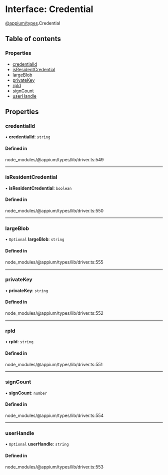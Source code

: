 # Interface: Credential

[@appium/types](../modules/appium_types.md).Credential

## Table of contents

### Properties

- [credentialId](appium_types.Credential.md#credentialid)
- [isResidentCredential](appium_types.Credential.md#isresidentcredential)
- [largeBlob](appium_types.Credential.md#largeblob)
- [privateKey](appium_types.Credential.md#privatekey)
- [rpId](appium_types.Credential.md#rpid)
- [signCount](appium_types.Credential.md#signcount)
- [userHandle](appium_types.Credential.md#userhandle)

## Properties

### credentialId

• **credentialId**: `string`

#### Defined in

node_modules/@appium/types/lib/driver.ts:549

___

### isResidentCredential

• **isResidentCredential**: `boolean`

#### Defined in

node_modules/@appium/types/lib/driver.ts:550

___

### largeBlob

• `Optional` **largeBlob**: `string`

#### Defined in

node_modules/@appium/types/lib/driver.ts:555

___

### privateKey

• **privateKey**: `string`

#### Defined in

node_modules/@appium/types/lib/driver.ts:552

___

### rpId

• **rpId**: `string`

#### Defined in

node_modules/@appium/types/lib/driver.ts:551

___

### signCount

• **signCount**: `number`

#### Defined in

node_modules/@appium/types/lib/driver.ts:554

___

### userHandle

• `Optional` **userHandle**: `string`

#### Defined in

node_modules/@appium/types/lib/driver.ts:553
